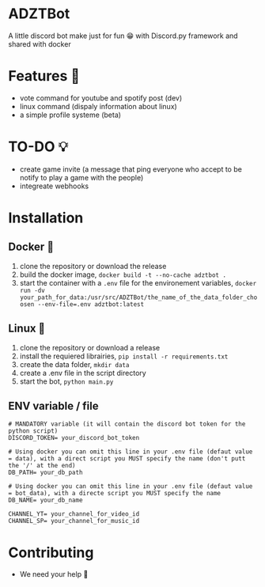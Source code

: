 # ADZTBot

A little discord bot make just for fun :grin: with Discord.py framework and shared with docker

# Features :rocket:

- vote command for youtube and spotify post (dev)
- linux command (dispaly information about linux)
- a simple profile systeme (beta)

# TO-DO 💡

- create game invite (a message that ping everyone who accept to be notify to play a game with the people)
- integreate webhooks

# Installation

## Docker 🐋

1. clone the repository or download the release
2. build the docker image, `docker build -t --no-cache adztbot .`
3. start the container with a `.env` file for the environement variables, `docker run -dv your_path_for_data:/usr/src/ADZTBot/the_name_of_the_data_folder_choosen --env-file=.env adztbot:latest`

## Linux 🐧

1. clone the repository or download a release
2. install the requiered librairies, `pip install -r requirements.txt`
3. create the data folder, `mkdir data`
4. create a .env file in the script directory
5. start the bot, `python main.py`

## ENV variable / file

```env
# MANDATORY variable (it will contain the discord bot token for the python script)
DISCORD_TOKEN= your_discord_bot_token

# Using docker you can omit this line in your .env file (defaut value = data), with a direct script you MUST specify the name (don't putt the '/' at the end)
DB_PATH= your_db_path

# Using docker you can omit this line in your .env file (defaut value = bot_data), with a directe script you MUST specify the name
DB_NAME= your_db_name

CHANNEL_YT= your_channel_for_video_id
CHANNEL_SP= your_channel_for_music_id
```

# Contributing
- We need your help :handshake:
